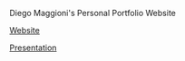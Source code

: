 Diego Maggioni's Personal Portfolio Website

[Website](https://diegom-95.github.io/Portfolio/)

[Presentation](https://drive.google.com/file/d/1dz0N31qWtgA1DfF7CkKoiTydCvuINW6G/view) 
